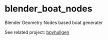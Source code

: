 # blender_boat_nodes
Blender Geometry Nodes based boat generater

See related project: [bpyhullgen](https://github.com/edzop/bpyhullgen)
